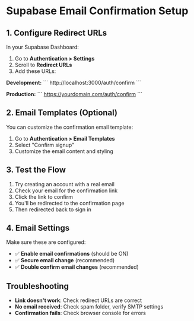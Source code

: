 # Supabase Email Confirmation Setup

## 1. Configure Redirect URLs

In your Supabase Dashboard:

1. Go to **Authentication > Settings**
2. Scroll to **Redirect URLs**
3. Add these URLs:

**Development:**
\`\`\`
http://localhost:3000/auth/confirm
\`\`\`

**Production:**
\`\`\`
https://yourdomain.com/auth/confirm
\`\`\`

## 2. Email Templates (Optional)

You can customize the confirmation email template:

1. Go to **Authentication > Email Templates**
2. Select "Confirm signup"
3. Customize the email content and styling

## 3. Test the Flow

1. Try creating an account with a real email
2. Check your email for the confirmation link
3. Click the link to confirm
4. You'll be redirected to the confirmation page
5. Then redirected back to sign in

## 4. Email Settings

Make sure these are configured:
- ✅ **Enable email confirmations** (should be ON)
- ✅ **Secure email change** (recommended)
- ✅ **Double confirm email changes** (recommended)

## Troubleshooting

- **Link doesn't work**: Check redirect URLs are correct
- **No email received**: Check spam folder, verify SMTP settings
- **Confirmation fails**: Check browser console for errors
